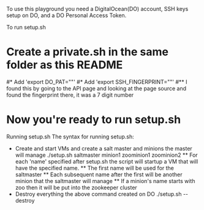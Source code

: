To use this playground you need a DigitalOcean(DO) account, SSH keys setup on
DO, and a DO Personal Access Token.

To run setup.sh
# Create a private.sh in the same folder as this README
#* Add 'export DO_PAT="<your personal access token goes here>"'
#* Add 'export SSH_FINGERPRINT="<DO ssh fingerprint goes here>"'
#** I found this by going to the API page and looking at the page source and found the fingerprint there, it was a 7 digit number
# Now you're ready to run setup.sh 

Running setup.sh
The syntax for running setup.sh:
* Create and start VMs and create a salt master and minions the master will manage
 ./setup.sh saltmaster minion1 zoominion1 zoominion2
** For each 'name' specified after setup.sh the script will startup a VM that will have the specified name.
** The first name will be used for the saltmaster
** Each subsequent name after the first will be another minion that the saltmaster will manage
** If a minion's name starts with zoo then it will be put into the zookeeper cluster
* Destroy everything the above command created on DO
 ./setup.sh --destroy

